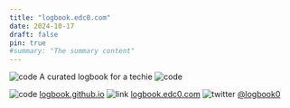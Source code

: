 ```yaml
---
title: "logbook.edc0.com"
date: 2024-10-17
draft: false
pin: true
#summary: "The summary content"
---
```


![code](/images/book.svg) A curated logbook for a techie ![code](/images/book.svg)

![code](/images/code-branch.svg) [logbook.github.io](https://github.com/edczero/logbook.edc0.com) ![link](/images/paperclip.svg) [logbook.edc0.com](https://logbook.edc0.com) ![twitter](/images/twitter.svg) [@logbook0](https://x.com/logbook0)

<!--more-->    